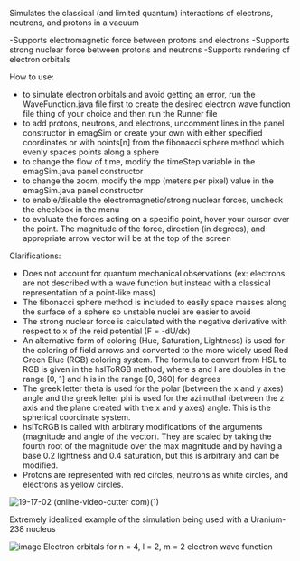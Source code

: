 Simulates the classical (and limited quantum) interactions of electrons, neutrons, and protons in a vacuum

-Supports electromagnetic force between protons and electrons
-Supports strong nuclear force between protons and neutrons
-Supports rendering of electron orbitals


How to use:
- to simulate electron orbitals and avoid getting an error, run the WaveFunction.java file first to create the desired electron wave function file thing of your choice and then run the Runner file
- to add protons, neutrons, and electrons, uncomment lines in the panel constructor in emagSim or create your own with either specified coordinates or with points[n] from the fibonacci sphere method which evenly spaces points along a sphere
- to change the flow of time, modify the timeStep variable in the emagSim.java panel constructor
- to change the zoom, modify the mpp (meters per pixel) value in the emagSim.java panel constructor
- to enable/disable the electromagnetic/strong nuclear forces, uncheck the checkbox in the menu
- to evaluate the forces acting on a specific point, hover your cursor over the point. The magnitude of the force, direction (in degrees), and appropriate arrow vector will be at the top of the screen

Clarifications:
- Does not account for quantum mechanical observations (ex: electrons are not described with a wave function but instead with a classical representation of a point-like mass)
- The fibonacci sphere method is included to easily space masses along the surface of a sphere so unstable nuclei are easier to avoid
- The strong nuclear force is calculated with the negative derivative with respect to x of the reid potential (F = -dU/dx)
- An alternative form of coloring (Hue, Saturation, Lightness) is used for the coloring of field arrows and converted to the more widely used Red Green Blue (RGB) coloring system. The formula to convert from HSL to RGB is given in the hslToRGB method, where s and l are doubles in the range [0, 1] and h is in the range [0, 360] for degrees
- The greek letter theta is used for the polar (between the x and y axes) angle and the greek letter phi is used for the azimuthal (between the z axis and the plane created with the x and y axes) angle. This is the spherical coordinate system.
- hslToRGB is called with arbitrary modifications of the arguments (magnitude and angle of the vector). They are scaled by taking the fourth root of the magnitude over the max magnitude and by having a base 0.2 lightness and 0.4 saturation, but this is arbitrary and can be modified.
- Protons are represented with red circles, neutrons as white circles, and electrons as yellow circles.
  

![19-17-02 (online-video-cutter com)(1)](https://github.com/user-attachments/assets/6e66551d-1095-457f-89ca-b6e80b85a3e2)

Extremely idealized example of the simulation being used with a Uranium-238 nucleus

![image](https://github.com/user-attachments/assets/fbe00678-0dc7-4aec-a7c3-3cbb22c20079)
Electron orbitals for n = 4, l = 2, m = 2 electron wave function
